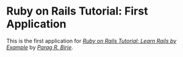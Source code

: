 # Ruby on Rails Tutorial: First Application

This is the first application for [*Ruby on Rails Tutorial: Learn Rails by Example*](http://railstutorial.org/) by [*Parag R. Birje*](http://paragbirje.com).